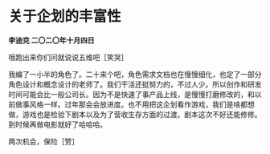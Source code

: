 # 关于企划的丰富性
**李迪克	二〇二〇年十月四日**

哦跑出来你们问就说说五维吧［笑哭］

我编了一小半的角色了。二十来个吧，角色需求文档也在慢慢细化，也定了一部分角色设计和概念设计的老师了。我们干活还挺努力的，不过人少。所以创作和研发时间可能会比一般公司长。因为不是快速了事产品上线，是慢慢打磨修改的，和以前做事风格一样。过年那会会放进度。也不用把这企划看作游戏，我们是啥都想做，游戏也是检验下剧本以及为了营收生存方面的过渡。剧本这次不好还能修修。到时候再做电影就好了哈哈哈。

两次机会，保险［赞］
